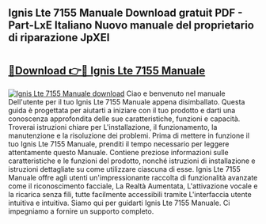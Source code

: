## Ignis Lte 7155 Manuale Download gratuit PDF - Part-LxE Italiano Nuovo manuale del proprietario di riparazione JpXEI

# <h2><a href="http://dfcke0.blite.top/?on=Ignis+Lte+7155+Manuale">🔗Download 👉🔴 Ignis Lte 7155 Manuale</a></h2>

[![Ignis Lte 7155 Manuale download](https://i.imgur.com/lujVjoI.png)](http://dfcke0.blite.top/?on=Ignis+Lte+7155+Manuale)
Ciao e benvenuto nel manuale Dell'utente per il tuo Ignis Lte 7155 Manuale appena disimballato. Questa guida è progettata per aiutarti a iniziare con il tuo prodotto e darti una conoscenza approfondita delle sue caratteristiche, funzioni e capacità. Troverai istruzioni chiare per L'installazione, il funzionamento, la manutenzione e la risoluzione dei problemi. Prima di mettere in funzione il tuo Ignis Lte 7155 Manuale, prenditi il tempo necessario per leggere attentamente questo Manuale. Contiene preziose informazioni sulle caratteristiche e le funzioni del prodotto, nonché istruzioni di installazione e istruzioni dettagliate su come utilizzare ciascuna di esse. Ignis Lte 7155 Manuale offre agli utenti un'impressionante raccolta di funzionalità avanzate come il riconoscimento facciale, La Realtà Aumentata, L'attivazione vocale e la ricarica senza fili, tutte facilmente accessibili tramite L'interfaccia utente intuitiva e intuitiva. Siamo qui per guidarti Ignis Lte 7155 Manuale. Ci impegniamo a fornire un supporto completo.
